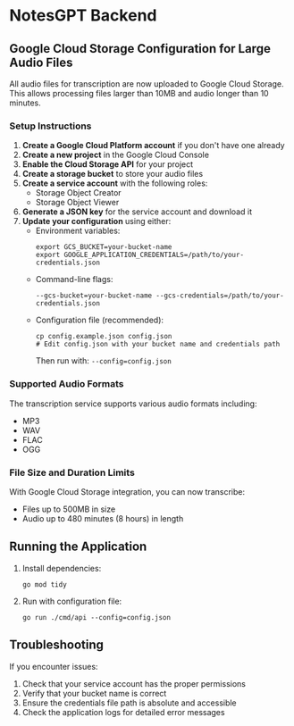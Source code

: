 # NotesGPT Backend

## Google Cloud Storage Configuration for Large Audio Files

All audio files for transcription are now uploaded to Google Cloud Storage. This allows processing files larger than 10MB and audio longer than 10 minutes.

### Setup Instructions

1. **Create a Google Cloud Platform account** if you don't have one already
2. **Create a new project** in the Google Cloud Console
3. **Enable the Cloud Storage API** for your project
4. **Create a storage bucket** to store your audio files
5. **Create a service account** with the following roles:
   - Storage Object Creator
   - Storage Object Viewer
6. **Generate a JSON key** for the service account and download it
7. **Update your configuration** using either:
   - Environment variables:
     ```
     export GCS_BUCKET=your-bucket-name
     export GOOGLE_APPLICATION_CREDENTIALS=/path/to/your-credentials.json
     ```
   - Command-line flags:
     ```
     --gcs-bucket=your-bucket-name --gcs-credentials=/path/to/your-credentials.json
     ```
   - Configuration file (recommended):
     ```
     cp config.example.json config.json
     # Edit config.json with your bucket name and credentials path
     ```
     Then run with: `--config=config.json`

### Supported Audio Formats

The transcription service supports various audio formats including:
- MP3
- WAV
- FLAC
- OGG

### File Size and Duration Limits

With Google Cloud Storage integration, you can now transcribe:
- Files up to 500MB in size
- Audio up to 480 minutes (8 hours) in length

## Running the Application

1. Install dependencies:
   ```
   go mod tidy
   ```

2. Run with configuration file:
   ```
   go run ./cmd/api --config=config.json
   ```

## Troubleshooting

If you encounter issues:

1. Check that your service account has the proper permissions
2. Verify that your bucket name is correct
3. Ensure the credentials file path is absolute and accessible
4. Check the application logs for detailed error messages